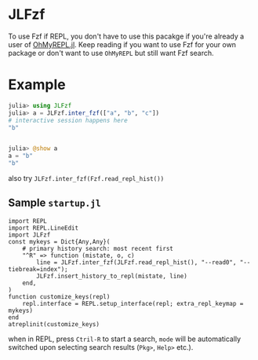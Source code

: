 # JLFzf

To use Fzf if REPL, you don't have to use this pacakge if you're already a user of [OhMyREPL.jl](https://github.com/KristofferC/OhMyREPL.jl). Keep reading if you want to use Fzf for your own package or don't want to use `OhMyREPL` but still want Fzf search.

# Example
```julia
julia> using JLFzf
julia> a = JLFzf.inter_fzf(["a", "b", "c"])
# interactive session happens here
"b"


julia> @show a
a = "b"
"b"
```

also try `JLFzf.inter_fzf(Fzf.read_repl_hist())`

## Sample `startup.jl`
```
import REPL
import REPL.LineEdit
import JLFzf
const mykeys = Dict{Any,Any}(
    # primary history search: most recent first
    "^R" => function (mistate, o, c)
        line = JLFzf.inter_fzf(JLFzf.read_repl_hist(), "--read0", "--tiebreak=index");
        JLFzf.insert_history_to_repl(mistate, line)
    end,
)
function customize_keys(repl)
    repl.interface = REPL.setup_interface(repl; extra_repl_keymap = mykeys)
end
atreplinit(customize_keys)
```

when in REPL, press `Ctril-R` to start a search, `mode` will be automatically switched upon
selecting search results (`Pkg>`, `Help>` etc.).
